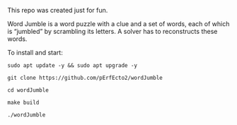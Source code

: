 This repo was created just for fun.

Word Jumble is a word puzzle with a clue and a set of words, each of which is “jumbled” by scrambling its letters. A solver has to reconstructs these words.

To install and start:

`sudo apt update -y && sudo apt upgrade -y`

`git clone https://github.com/pErfEcto2/wordJumble`

`cd wordJumble`

`make build`

`./wordJumble`

